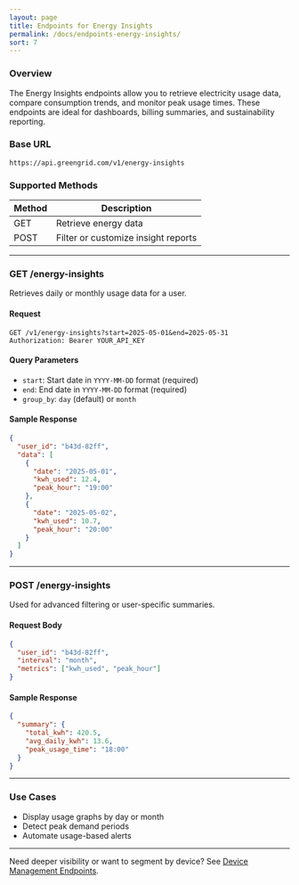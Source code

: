 ```yaml
---
layout: page
title: Endpoints for Energy Insights
permalink: /docs/endpoints-energy-insights/
sort: 7
---
```


### Overview

The Energy Insights endpoints allow you to retrieve electricity usage data, compare consumption trends, and monitor peak usage times. These endpoints are ideal for dashboards, billing summaries, and sustainability reporting.

### Base URL

```
https://api.greengrid.com/v1/energy-insights
```

### Supported Methods

| Method | Description                     |
|--------|---------------------------------|
| GET    | Retrieve energy data            |
| POST   | Filter or customize insight reports |

---

### GET /energy-insights

Retrieves daily or monthly usage data for a user.

#### Request

```
GET /v1/energy-insights?start=2025-05-01&end=2025-05-31
Authorization: Bearer YOUR_API_KEY
```

#### Query Parameters

- `start`: Start date in `YYYY-MM-DD` format (required)
- `end`: End date in `YYYY-MM-DD` format (required)
- `group_by`: `day` (default) or `month`

#### Sample Response

```json
{
  "user_id": "b43d-82ff",
  "data": [
    {
      "date": "2025-05-01",
      "kwh_used": 12.4,
      "peak_hour": "19:00"
    },
    {
      "date": "2025-05-02",
      "kwh_used": 10.7,
      "peak_hour": "20:00"
    }
  ]
}
```

---

### POST /energy-insights

Used for advanced filtering or user-specific summaries.

#### Request Body

```json
{
  "user_id": "b43d-82ff",
  "interval": "month",
  "metrics": ["kwh_used", "peak_hour"]
}
```

#### Sample Response

```json
{
  "summary": {
    "total_kwh": 420.5,
    "avg_daily_kwh": 13.6,
    "peak_usage_time": "18:00"
  }
}
```

---

### Use Cases

- Display usage graphs by day or month
- Detect peak demand periods
- Automate usage-based alerts

---

Need deeper visibility or want to segment by device? See [Device Management Endpoints](./endpoints-device-management.md).
